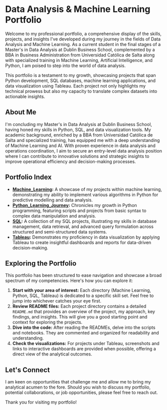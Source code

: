# Data Analysis & Machine Learning Portfolio

Welcome to my professional portfolio, a comprehensive display of the skills, projects, and insights I've developed during my journey in the fields of Data Analysis and Machine Learning. As a current student in the final stages of a Master's in Data Analysis at Dublin Business School, complemented by a BBA in Business Administration from Universidad Católica de Salta along with specialized training in Machine Learning, Artificial Intelligence, and Python, I am poised to step into the world of data analysis.

This portfolio is a testament to my growth, showcasing projects that span Python development, SQL databases, machine learning applications, and data visualization using Tableau. Each project not only highlights my technical prowess but also my capacity to translate complex datasets into actionable insights.

## About Me

I'm concluding my Master's in Data Analysis at Dublin Business School, having honed my skills in Python, SQL, and data visualization tools. My academic background, enriched by a BBA from Universidad Católica de Salta and specialized training, has equipped me with a deep understanding of Machine Learning and AI. With proven experience in data analysis and operations coordination, I aim to secure an entry-level data analysis position where I can contribute to innovative solutions and strategic insights to improve operational efficiency and decision-making processes.

## Portfolio Index

- **[Machine_Learning](https://github.com/JavierAstorga/Data_Analysis_Portfolio/tree/19996ac7e43a937dbcf10a62e6098ae4b3b6a360/Machine_Learning):** A showcase of my projects within machine learning, demonstrating my ability to implement various algorithms in Python for predictive modelling and data analysis.
- **[Python_Learning_Journey](https://github.com/JavierAstorga/Data_Analysis_Portfolio/tree/19996ac7e43a937dbcf10a62e6098ae4b3b6a360/Python_Learning_Journey):** Chronicles my growth in Python programming, featuring scripts and projects from basic syntax to complex data manipulation and analysis.
- **[SQL](https://github.com/JavierAstorga/Data_Analysis_Portfolio/tree/19996ac7e43a937dbcf10a62e6098ae4b3b6a360/SQL):** A collection of my SQL projects, illustrating my skills in database management, data retrieval, and advanced query formulation across structured and semi-structured data systems.
- **[Tableau](https://github.com/JavierAstorga/Data_Analysis_Portfolio/tree/19996ac7e43a937dbcf10a62e6098ae4b3b6a360/Tableau):** Demonstrates my proficiency in data visualization by applying Tableau to create insightful dashboards and reports for data-driven decision-making.

## Exploring the Portfolio

This portfolio has been structured to ease navigation and showcase a broad spectrum of my competencies. Here's how you can explore it:

1. **Start with your area of interest:** Each directory (Machine Learning, Python, SQL, Tableau) is dedicated to a specific skill set. Feel free to jump into whichever catches your eye first.
2. **Review README files:** Each project directory contains a detailed `README.md` that provides an overview of the project, my approach, key findings, and insights. This will give you a good starting point and context for exploring the projects.
3. **Dive into the code:** After reading the READMEs, delve into the scripts and notebooks. They are commented and organized for readability and understanding.
4. **Check the visualizations:** For projects under Tableau, screenshots and links to interactive dashboards are provided when possible, offering a direct view of the analytical outcomes.

## Let's Connect

I am keen on opportunities that challenge me and allow me to bring my analytical acumen to the fore. Should you wish to discuss my portfolio, potential collaborations, or job opportunities, please feel free to reach out.

Thank you for visiting my portfolio!
